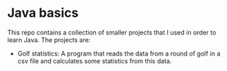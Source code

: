 # Java basics

This repo contains a collection of smaller projects that I used in order to learn Java. The projects are:

* Golf statistics: A program that reads the data from a round of golf in a csv file and calculates some statistics from this data.
